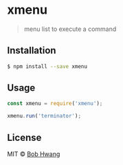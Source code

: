# xmenu
<!-- [![NPM version][npm-image]][npm-url] [![Build Status][travis-image]][travis-url] [![Dependency Status][daviddm-image]][daviddm-url] [![Coverage percentage][coveralls-image]][coveralls-url] -->
> menu list to execute a command

## Installation

```sh
$ npm install --save xmenu
```

## Usage

```js
const xmenu = require('xmenu');

xmenu.run('terminator');
```
## License

MIT © [Bob Hwang](https://agvim.wordpress.com)


[npm-image]: https://badge.fury.io/js/xmenu.svg
[npm-url]: https://npmjs.org/package/xmenu
[travis-image]: https://travis-ci.org/afrontend/xmenu.svg?branch=master
[travis-url]: https://travis-ci.org/afrontend/xmenu
[daviddm-image]: https://david-dm.org/afrontend/xmenu.svg?theme=shields.io
[daviddm-url]: https://david-dm.org/afrontend/xmenu
[coveralls-image]: https://coveralls.io/repos/afrontend/xmenu/badge.svg
[coveralls-url]: https://coveralls.io/r/afrontend/xmenu
